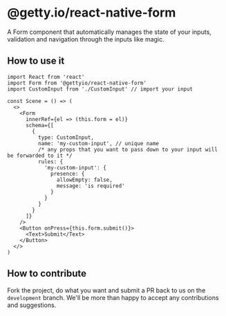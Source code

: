 # @getty.io/react-native-form

A Form component that automatically manages the state of your inputs, validation and navigation through the inputs like magic.

## How to use it
```
import React from 'react'
import Form from '@gettyio/react-native-form'
import CustomInput from './CustomInput' // import your input

const Scene = () => (
  <>
    <Form
      innerRef={el => (this.form = el)}
      schema={[
        {
          type: CustomInput,
          name: 'my-custom-input', // unique name
          /* any props that you want to pass down to your input will be forwarded to it */
          rules: {
            'my-custom-input': {
              presence: {
                allowEmpty: false,
                message: 'is required'
              }
            }
          }
        }
      ]}
    />
    <Button onPress={this.form.submit()}>
      <Text>Submit</Text>
    </Button>
  </>
)
```

## How to contribute
Fork the project, do what you want and submit a PR back to us on the `development` branch. We'll be more than happy to accept any contributions and suggestions.
